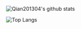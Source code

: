 ![Qian201304's github stats](https://github-readme-stats.vercel.app/api?username=Schwi201304&show_icons=true&theme=tokyonight)

![Top Langs](https://github-readme-stats.vercel.app/api/top-langs/?username=Schwi201304&layout=compact)

